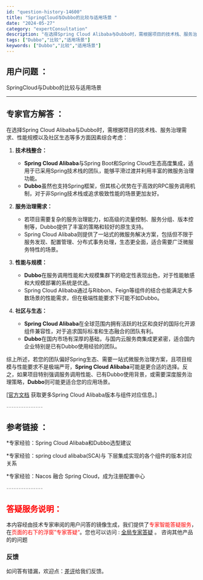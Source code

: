```yaml
---
id: "question-history-14600"
title: "SpringCloud与Dubbo的比较与适用场景 "
date: "2024-05-27"
category: "expertConsultation"
description: "在选择Spring Cloud Alibaba与Dubbo时，需根据项目的技术栈、服务治理需求、性能规模以及社区生态等多方面因素综合考虑：1. **技术栈整合：**   - **Spring Cloud Alibaba**与Spring Boot和Spring Cloud生态高度集成，适用于已采用S"
tags: ["Dubbo","比较","适用场景"]
keywords: ["Dubbo","比较","适用场景"]
---
```


## 用户问题 ： 
 SpringCloud与Dubbo的比较与适用场景  

---------------
## 专家官方解答 ：

在选择Spring Cloud Alibaba与Dubbo时，需根据项目的技术栈、服务治理需求、性能规模以及社区生态等多方面因素综合考虑：

1. **技术栈整合：**
   - **Spring Cloud Alibaba**与Spring Boot和Spring Cloud生态高度集成，适用于已采用Spring技术栈的团队，能够平滑过渡并利用丰富的微服务治理功能。
   - **Dubbo**虽然也支持Spring框架，但其核心优势在于高效的RPC服务调用机制，对于非Spring技术栈或追求极致性能的场景更加友好。

2. **服务治理需求：**
   - 若项目需要复杂的服务治理能力，如高级的流量控制、服务分组、版本控制等，Dubbo提供了丰富的策略和较好的原生支持。
   - Spring Cloud Alibaba则提供了一站式的微服务解决方案，包括但不限于服务发现、配置管理、分布式事务处理，生态更全面，适合需要广泛微服务特性的场景。

3. **性能与规模：**
   - **Dubbo**在服务调用性能和大规模集群下的稳定性表现出色，对于性能敏感和大规模部署的系统是优选。
   - Spring Cloud Alibaba通过与Ribbon、Feign等组件的结合也能满足大多数场景的性能需求，但在极端性能要求下可能不如Dubbo。

4. **社区与生态：**
   - **Spring Cloud Alibaba**在全球范围内拥有活跃的社区和良好的国际化开源组件兼容性，对于追求国际标准和生态融合的团队有利。
   - **Dubbo**在国内市场有深厚的基础，与国内云服务商集成更紧密，适合国内企业特别是已有Dubbo使用经验的团队。

综上所述，若您的团队偏好Spring生态、需要一站式微服务治理方案，且项目规模与性能要求不是极端严苛，**Spring Cloud Alibaba**可能是更合适的选择。反之，如果项目特别强调服务调用性能、已有Dubbo使用背景，或需要深度服务治理策略，**Dubbo**则可能更适合您的应用场景。

[[官方文档](https://sca.aliyun.com/docs/2023/overview/version-explain/) 获取更多Spring Cloud Alibaba版本与组件对应信息。]


<font color="#949494">---------------</font> 


## 参考链接 ：

*专家经验：Spring Cloud Alibaba和Dubbo选型建议 
 
 *专家经验：spring cloud alibaba(SCA)与 下层集成实现的各个组件的版本对应关系 
 
 *专家经验：Nacos 融合 Spring Cloud，成为注册配置中心 


 <font color="#949494">---------------</font> 
 


## <font color="#FF0000">答疑服务说明：</font> 

本内容经由技术专家审阅的用户问答的镜像生成，我们提供了<font color="#FF0000">专家智能答疑服务</font>，在<font color="#FF0000">页面的右下的浮窗”专家答疑“</font>。您也可以访问 : [全局专家答疑](https://answer.opensource.alibaba.com/docs/intro) 。 咨询其他产品的的问题

### 反馈
如问答有错漏，欢迎点：[差评](https://ai.nacos.io/user/feedbackByEnhancerGradePOJOID?enhancerGradePOJOId=14607)给我们反馈。
